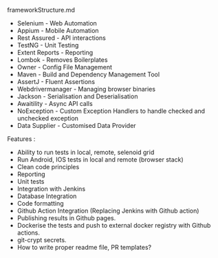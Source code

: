 frameworkStructure.md

- Selenium - Web Automation
- Appium - Mobile Automation
- Rest Assured - API interactions
- TestNG - Unit Testing
- Extent Reports - Reporting
- Lombok - Removes Boilerplates
- Owner - Config File Management
- Maven - Build and Dependency Management Tool
- AssertJ - Fluent Assertions
- Webdrivermanager - Managing browser binaries
- Jackson - Serialisation and Deserialisation
- Awaitility - Async API calls
- NoException - Custom Exception Handlers to handle checked and unchecked exception
- Data Supplier - Customised Data Provider

Features : 

- Ability to run tests in local, remote, selenoid grid
- Run Android, IOS tests in local and remote (browser stack)
- Clean code principles 
- Reporting
- Unit tests
- Integration with Jenkins 
- Database Integration
- Code formatting
- Github Action Integration (Replacing Jenkins with Github action)
- Publishing results in Github pages.
- Dockerise the tests and push to external docker registry with Github actions.
- git-crypt secrets.
- How to write proper readme file, PR templates?
